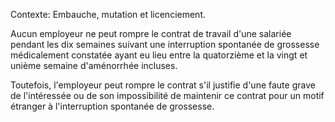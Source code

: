 Contexte: Embauche, mutation et licenciement.

Aucun employeur ne peut rompre le contrat de travail d'une salariée pendant les dix semaines suivant une interruption spontanée de grossesse médicalement constatée ayant eu lieu entre la quatorzième et la vingt et unième semaine d'aménorrhée incluses.

Toutefois, l'employeur peut rompre le contrat s'il justifie d'une faute grave de l'intéressée ou de son impossibilité de maintenir ce contrat pour un motif étranger à l'interruption spontanée de grossesse.